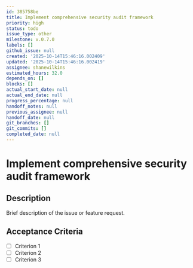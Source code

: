 ```yaml
---
id: 385758be
title: Implement comprehensive security audit framework
priority: high
status: todo
issue_type: other
milestone: v.0.7.0
labels: []
github_issue: null
created: '2025-10-14T15:46:16.002409'
updated: '2025-10-14T15:46:16.002419'
assignee: shanewilkins
estimated_hours: 32.0
depends_on: []
blocks: []
actual_start_date: null
actual_end_date: null
progress_percentage: null
handoff_notes: null
previous_assignee: null
handoff_date: null
git_branches: []
git_commits: []
completed_date: null
---
```


# Implement comprehensive security audit framework

## Description

Brief description of the issue or feature request.

## Acceptance Criteria

- [ ] Criterion 1
- [ ] Criterion 2
- [ ] Criterion 3